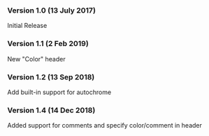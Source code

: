 ### Version 1.0 (13 July 2017)
Initial Release 

### Version 1.1 (2 Feb 2019)
New "Color" header

### Version 1.2 (13 Sep 2018)
Add built-in support for autochrome

### Version 1.4 (14 Dec 2018)
Added support for comments and specify color/comment in header